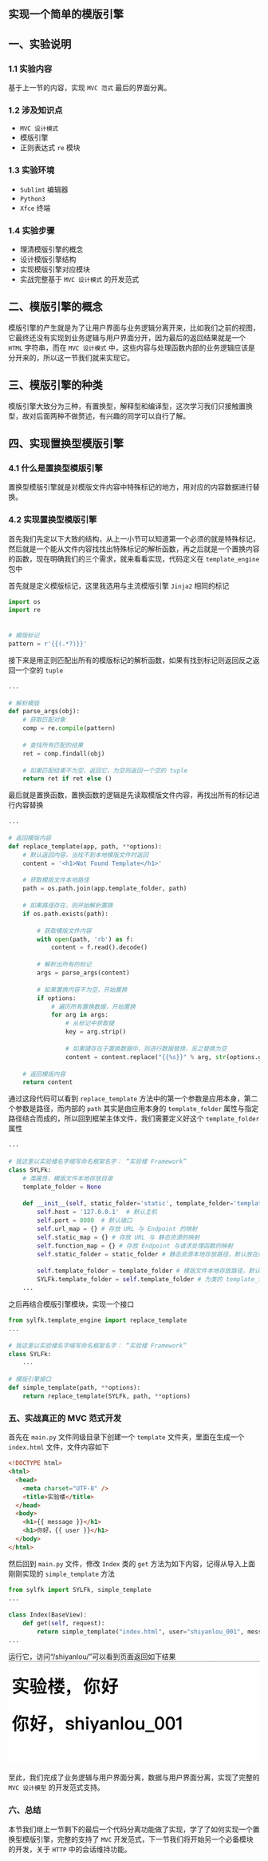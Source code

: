 ## 实现一个简单的模版引擎

## 一、实验说明
### 1.1 实验内容
基于上一节的内容，实现 `MVC 范式` 最后的界面分离。

### 1.2 涉及知识点
* `MVC 设计模式`
* 模版引擎
* 正则表达式 `re` 模块


### 1.3 实验环境
* `Sublimt` 编辑器
* `Python3`
* `Xfce` 终端

### 1.4 实验步骤
* 理清模版引擎的概念
* 设计模版引擎结构
* 实现模版引擎对应模块
* 实战完整基于 `MVC 设计模式` 的开发范式


## 二、模版引擎的概念
模版引擎的产生就是为了让用户界面与业务逻辑分离开来，比如我们之前的视图，它最终还没有实现到业务逻辑与用户界面分开，因为最后的返回结果就是一个 `HTML` 字符串，而在 `MVC 设计模式` 中，这些内容与处理函数内部的业务逻辑应该是分开来的，所以这一节我们就来实现它。

## 三、模版引擎的种类
模版引擎大致分为三种，有置换型，解释型和编译型，这次学习我们只接触置换型，故对后面两种不做赘述，有兴趣的同学可以自行了解。

## 四、实现置换型模版引擎
### 4.1 什么是置换型模版引擎
置换型模版引擎就是对模版文件内容中特殊标记的地方，用对应的内容数据进行替换。

### 4.2 实现置换型模版引擎
首先我们先定以下大致的结构，从上一小节可以知道第一个必须的就是特殊标记，然后就是一个能从文件内容找找出特殊标记的解析函数，再之后就是一个置换内容的函数，现在明确我们的三个需求，就来看看实现，代码定义在 `template_engine` 包中

首先就是定义模版标记，这里我选用与主流模版引擎 `Jinja2` 相同的标记
```python
import os
import re


# 模版标记
pattern = r'{{(.*?)}}'
```

接下来是用正则匹配出所有的模版标记的解析函数，如果有找到标记则返回反之返回一个空的 `tuple`
```python
...

# 解析模版
def parse_args(obj):
    # 获取匹配对象
    comp = re.compile(pattern)

    # 查找所有匹配的结果
    ret = comp.findall(obj)

    # 如果匹配结果不为空，返回它，为空则返回一个空的 tuple
    return ret if ret else ()
```

最后就是置换函数，置换函数的逻辑是先读取模版文件内容，再找出所有的标记进行内容替换
```python
...

# 返回模版内容
def replace_template(app, path, **options):
    # 默认返回内容，当找不到本地模版文件时返回
    content = '<h1>Not Found Template</h1>'

    # 获取模版文件本地路径
    path = os.path.join(app.template_folder, path)

    # 如果路径存在，则开始解析置换
    if os.path.exists(path):

        # 获取模版文件内容
        with open(path, 'rb') as f:
            content = f.read().decode()

        # 解析出所有的标记
        args = parse_args(content)

        # 如果置换内容不为空，开始置换
        if options:
            # 遍历所有置换数据，开始置换
            for arg in args:
                # 从标记中获取键
                key = arg.strip()

                # 如果键存在于置换数据中，则进行数据替换，反之替换为空
                content = content.replace("{{%s}}" % arg, str(options.get(key, '')))

    # 返回模版内容
    return content
```
通过这段代码可以看到 `replace_template` 方法中的第一个参数是应用本身，第二个参数是路径，而内部的 `path` 其实是由应用本身的 `template_folder` 属性与指定路径结合而成的，所以回到框架主体文件，我们需要定义好这个 `template_folder` 属性
```python
...

# 我这里以实验楼名字缩写命名框架名字： “实验楼 Framework”
class SYLFk:
    # 类属性，模版文件本地存放目录
    template_folder = None

    def __init__(self, static_folder='static', template_folder='template'):
        self.host = '127.0.0.1'  # 默认主机
        self.port = 8080  # 默认端口
        self.url_map = {} # 存放 URL 与 Endpoint 的映射
        self.static_map = {} # 存放 URL 与 静态资源的映射
        self.function_map = {} # 存放 Endpoint 与请求处理函数的映射
        self.static_folder = static_folder # 静态资源本地存放路径，默认放在应用所在目录的 static 文件夹下

        self.template_folder = template_folder # 模版文件本地存放路径，默认放在应用所在目录的 template 目录下
        SYLFk.template_folder = self.template_folder # 为类的 template_folder 也初始化，供上面的置换模版引擎调用
    ...
```

之后再结合模版引擎模块，实现一个接口
```python
from sylfk.template_engine import replace_template
...

# 我这里以实验楼名字缩写命名框架名字： “实验楼 Framework”
class SYLFk:
    ...

# 模版引擎接口
def simple_template(path, **options):
    return replace_template(SYLFk, path, **options)
```

### 五、实战真正的 MVC 范式开发
首先在 `main.py` 文件同级目录下创建一个 `template` 文件夹，里面在生成一个 `index.html` 文件，文件内容如下
```html
<!DOCTYPE html>
<html>
  <head>
    <meta charset="UTF-8" />
    <title>实验楼</title>
  </head>
  <body>
    <h1>{{ message }}</h1>
    <h1>你好，{{ user }}</h1>
  </body>
</html>
```

然后回到 `main.py` 文件，修改 `Index` 类的 `get` 方法为如下内容，记得从导入上面刚刚实现的 `simple_template` 方法
```python
from sylfk import SYLFk, simple_template
...

class Index(BaseView):
    def get(self, request):
        return simple_template("index.html", user="shiyanlou_001", message="实验楼，你好")
...
```
运行它，访问“/shiyanlou/”可以看到页面返回如下结果
![](hello_template.png)

至此，我们完成了业务逻辑与用户界面分离，数据与用户界面分离，实现了完整的 `MVC 设计模型` 的开发范式支持。

### 六、总结
本节我们继上一节剩下的最后一个代码分离功能做了实现，学了了如何实现一个置换型模版引擎，完整的支持了 `MVC` 开发范式，下一节我们将开始另一个必备模块的开发，关于 `HTTP` 中的会话维持功能。
